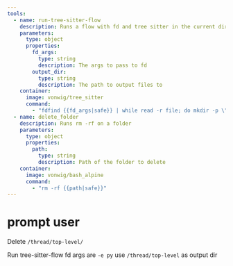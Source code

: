 ```yaml
---
tools:
  - name: run-tree-sitter-flow
    description: Runs a flow with fd and tree sitter in the current directory.
    parameters:
      type: object
      properties:
        fd_args:
          type: string
          description: The args to pass to fd
        output_dir:
          type: string
          description: The path to output files to
    container:
      image: vonwig/tree_sitter
      command:
        - "fdfind {{fd_args|safe}} | while read -r file; do mkdir -p \"{{output_dir|safe}}/$(dirname $file)\" && tree-sitter parse \"$file\" > \"{{output_dir|safe}}/$file.parsed\"; done"
  - name: delete_folder
    description: Runs rm -rf on a folder
    parameters:
      type: object
      properties:
        path:
          type: string
          description: Path of the folder to delete
    container:
      image: vonwig/bash_alpine
      command:
        - "rm -rf {{path|safe}}"
---
```


# prompt user

Delete `/thread/top-level/`

Run tree-sitter-flow
fd args are `-e py`
use `/thread/top-level` as output dir
